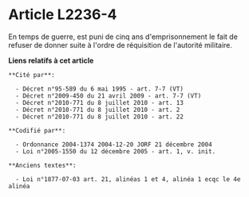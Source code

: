 # Article L2236-4

En temps de guerre, est puni de cinq ans d'emprisonnement le fait de refuser de donner suite à l'ordre de réquisition de
l'autorité militaire.

**Liens relatifs à cet article**

	**Cité par**:

	  - Décret n°95-589 du 6 mai 1995 - art. 7-7 (VT)
	  - Décret n°2009-450 du 21 avril 2009 - art. 7-7 (VT)
	  - Décret n°2010-771 du 8 juillet 2010 - art. 13
	  - Décret n°2010-771 du 8 juillet 2010 - art. 2
	  - Décret n°2010-771 du 8 juillet 2010 - art. 22

	**Codifié par**:

	  - Ordonnance 2004-1374 2004-12-20 JORF 21 décembre 2004
	  - Loi n°2005-1550 du 12 décembre 2005 - art. 1, v. init.

	**Anciens textes**:

	  - Loi n°1877-07-03 art. 21, alinéas 1 et 4, alinéa 1 ecqc le 4e alinéa
